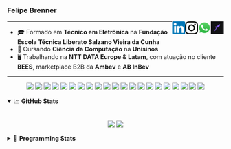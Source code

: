 <h3>Felipe Brenner</h3>

<a href="https://app.rocketseat.com.br/me/felipebrenner" target="_blank" rel="nofollow"><img align="right" width="30rem" src="./assets/rocketseat-black.png" alt="Rocketseat: @felipebrenner"/></a>
<a href="https://api.whatsapp.com/send?phone=5551995585968" target="_blank" rel="nofollow"><img align="right" width="30rem" src="./assets/whatsapp.png" alt="Whatsapp: +55 51995585968"/></a>
<a href="https://www.instagram.com/felipeobrenner/" target="_blank" rel="nofollow"><img align="right" width="30rem" src="./assets/instagram.png" alt="Instagram: @felipeobrenner"/></a>
<a href="https://www.linkedin.com/in/felipe-de-oliveira-brenner/" target="_blank" rel="nofollow"><img align="right" width="30rem" src="./assets/linkedin.png" alt="LinkedIn: @felipe-de-oliveira-brenner"/></a>

---

- 🎓 Formado em **Técnico em Eletrônica** na **Fundação Escola Técnica Liberato Salzano Vieira da Cunha**
- 📓 Cursando **Ciência da Computação** na **Unisinos**
- 🖥️ Trabalhando na **NTT DATA Europe & Latam**, com atuação no cliente **BEES**, marketplace B2B da **Ambev** e **AB InBev**

---

<p align='center'>
  <img width="35rem" src="https://cdn.jsdelivr.net/gh/devicons/devicon/icons/react/react-original.svg" />
  <img width="35rem" src="https://cdn.jsdelivr.net/gh/devicons/devicon/icons/nextjs/nextjs-line.svg" />
  <img width="35rem" src="https://cdn.jsdelivr.net/gh/devicons/devicon/icons/javascript/javascript-plain.svg" />
  <img width="35rem" src="https://cdn.jsdelivr.net/gh/devicons/devicon/icons/typescript/typescript-plain.svg" />
  <img width="35rem" src="https://cdn.jsdelivr.net/gh/devicons/devicon/icons/jest/jest-plain.svg" />
  <img width="35rem" src="https://cdn.jsdelivr.net/gh/devicons/devicon/icons/redux/redux-original.svg" />
  <img width="35rem" src="https://cdn.jsdelivr.net/gh/devicons/devicon/icons/storybook/storybook-original.svg" />
  <img width="35rem" src="https://cdn.jsdelivr.net/gh/devicons/devicon/icons/sass/sass-original.svg" />
  <img width="35rem" src="https://cdn.jsdelivr.net/gh/devicons/devicon/icons/materialui/materialui-plain.svg" />
  <img width="35rem" src="https://cdn.jsdelivr.net/gh/devicons/devicon/icons/css3/css3-plain.svg" />
  <img width="35rem" src="https://cdn.jsdelivr.net/gh/devicons/devicon/icons/html5/html5-plain.svg" />
  <img width="35rem" src="https://cdn.jsdelivr.net/gh/devicons/devicon/icons/docker/docker-plain.svg" />
  <img width="35rem" src="https://cdn.jsdelivr.net/gh/devicons/devicon/icons/azure/azure-original.svg" />
  <img width="35rem" src="https://cdn.jsdelivr.net/gh/devicons/devicon/icons/vscode/vscode-original.svg" />
  <img width="35rem" src="https://cdn.jsdelivr.net/gh/devicons/devicon/icons/git/git-original.svg" />
  <img width="35rem" src="https://cdn.jsdelivr.net/gh/devicons/devicon/icons/yarn/yarn-original.svg" />
  <img width="35rem" src="https://cdn.jsdelivr.net/gh/devicons/devicon/icons/npm/npm-original-wordmark.svg" />
  <img width="35rem" src="https://cdn.jsdelivr.net/gh/devicons/devicon/icons/microsoftsqlserver/microsoftsqlserver-plain.svg" />
  <img width="35rem" src="https://cdn.jsdelivr.net/gh/devicons/devicon/icons/oracle/oracle-original.svg" />
  <img width="35rem" src="https://cdn.jsdelivr.net/gh/devicons/devicon/icons/linux/linux-plain.svg" />
  <img width="35rem" src="https://cdn.jsdelivr.net/gh/devicons/devicon/icons/ubuntu/ubuntu-plain.svg" />
</p>

<details open>
  <summary>📈 <b>GitHub Stats</b></summary>
  <br>
  <p align="center">
  <img src="https://github-readme-stats.vercel.app/api?username=felipebrenner&show_icons=true&theme=dark"/>
  <img src="https://github-readme-stats.vercel.app/api/top-langs/?username=felipebrenner&layout=compact&theme=dark">
  </p>

</details>

<details>
  <summary>🤖 <b>Programming Stats</b></summary>
  <br/>

  <!--START_SECTION:waka-->
![Code Time](http://img.shields.io/badge/Code%20Time-2%2C297%20hrs%207%20mins-blue)

**🐱 My GitHub Data** 

> 📦 450.4 kB Used in GitHub's Storage 
 > 
> 🏆 88 Contributions in the Year 2023
 > 
> 🚫 Not Opted to Hire
 > 
> 📜 28 Public Repositories 
 > 
> 🔑 2 Private Repositories 
 > 
**I'm an Early 🐤** 

```text
🌞 Morning                154 commits         ███░░░░░░░░░░░░░░░░░░░░░░   13.56 % 
🌆 Daytime                435 commits         ██████████░░░░░░░░░░░░░░░   38.29 % 
🌃 Evening                514 commits         ███████████░░░░░░░░░░░░░░   45.25 % 
🌙 Night                  33 commits          █░░░░░░░░░░░░░░░░░░░░░░░░   02.90 % 
```
📅 **I'm Most Productive on Monday** 

```text
Monday                   194 commits         ████░░░░░░░░░░░░░░░░░░░░░   17.08 % 
Tuesday                  173 commits         ████░░░░░░░░░░░░░░░░░░░░░   15.23 % 
Wednesday                183 commits         ████░░░░░░░░░░░░░░░░░░░░░   16.11 % 
Thursday                 152 commits         ███░░░░░░░░░░░░░░░░░░░░░░   13.38 % 
Friday                   126 commits         ███░░░░░░░░░░░░░░░░░░░░░░   11.09 % 
Saturday                 143 commits         ███░░░░░░░░░░░░░░░░░░░░░░   12.59 % 
Sunday                   165 commits         ████░░░░░░░░░░░░░░░░░░░░░   14.52 % 
```


📊 **This Week I Spent My Time On** 

```text
💬 Programming Languages: 
TypeScript               6 hrs 49 mins       ██████████████████░░░░░░░   70.97 % 
Markdown                 1 hr 2 mins         ███░░░░░░░░░░░░░░░░░░░░░░   10.83 % 
YAML                     1 hr                ███░░░░░░░░░░░░░░░░░░░░░░   10.53 % 
C                        22 mins             █░░░░░░░░░░░░░░░░░░░░░░░░   03.96 % 
JSON                     18 mins             █░░░░░░░░░░░░░░░░░░░░░░░░   03.18 % 

🔥 Editors: 
VS Code                  9 hrs 36 mins       █████████████████████████   100.00 % 

🐱‍💻 Projects: 
web-link-order-tracking  5 hrs 17 mins       ██████████████░░░░░░░░░░░   55.11 % 
kubernetes-scheduler     1 hr 47 mins        █████░░░░░░░░░░░░░░░░░░░░   18.62 % 
bees-hub-information-cent45 mins             ██░░░░░░░░░░░░░░░░░░░░░░░   07.83 % 
nfa-algo-selling         32 mins             █░░░░░░░░░░░░░░░░░░░░░░░░   05.70 % 
nfa-components-react     26 mins             █░░░░░░░░░░░░░░░░░░░░░░░░   04.54 % 

💻 Operating System: 
Mac                      7 hrs 23 mins       ███████████████████░░░░░░   76.91 % 
Linux                    2 hrs 13 mins       ██████░░░░░░░░░░░░░░░░░░░   23.09 % 
```

**I Mostly Code in TypeScript** 

```text
TypeScript               12 repos            █████████░░░░░░░░░░░░░░░░   37.50 % 
C                        3 repos             ██░░░░░░░░░░░░░░░░░░░░░░░   09.38 % 
Python                   2 repos             ██░░░░░░░░░░░░░░░░░░░░░░░   06.25 % 
SystemVerilog            1 repo              █░░░░░░░░░░░░░░░░░░░░░░░░   03.12 % 
Swift                    1 repo              █░░░░░░░░░░░░░░░░░░░░░░░░   03.12 % 
```




 Last Updated on 07/10/2023 02:20:30 UTC
<!--END_SECTION:waka-->
</details>
